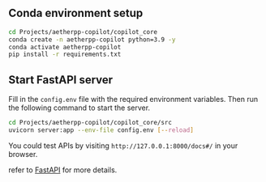 ## Conda environment setup

```bash
cd Projects/aetherpp-copilot/copilot_core
conda create -n aetherpp-copilot python=3.9 -y
conda activate aetherpp-copilot
pip install -r requirements.txt
```

## Start FastAPI server

Fill in the `config.env` file with the required environment variables. Then run the following command to start the server.

```bash
cd Projects/aetherpp-copilot/copilot_core/src
uvicorn server:app --env-file config.env [--reload]
```

You could test APIs by visiting `http://127.0.0.1:8000/docs#/` in your browser.

refer to [FastAPI](https://fastapi.tiangolo.com/) for more details.